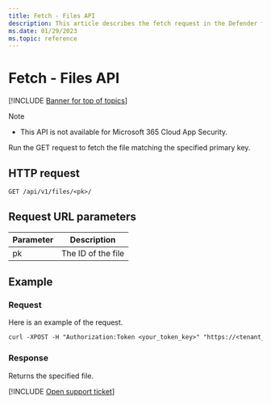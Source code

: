 ```yaml
---
title: Fetch - Files API
description: This article describes the fetch request in the Defender for Cloud Apps Files API.
ms.date: 01/29/2023
ms.topic: reference
---
```

# Fetch - Files API

[!INCLUDE [Banner for top of topics](includes/banner.md)]

> [!NOTE]
>
> - This API is not available for Microsoft 365 Cloud App Security.

Run the GET request to fetch the file matching the specified primary key.

## HTTP request

```rest
GET /api/v1/files/<pk>/
```

## Request URL parameters

| Parameter | Description |
| --- | --- |
| pk | The ID of the file |

## Example

### Request

Here is an example of the request.

```rest
curl -XPOST -H "Authorization:Token <your_token_key>" "https://<tenant_id>.<tenant_region>.contoso.com/api/v1/files/<pk>/"
```

### Response

Returns the specified file.

[!INCLUDE [Open support ticket](includes/support.md)]
